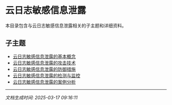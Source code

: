 # 云日志敏感信息泄露

本目录包含与云日志敏感信息泄露相关的子主题和详细资料。

## 子主题

- [云日志敏感信息泄露的基本概念](cloud-log-leakage/basic-concepts.md)
- [云日志敏感信息泄露的攻击技术](cloud-log-leakage/attack-techniques.md)
- [云日志敏感信息泄露的防御措施](cloud-log-leakage/defense-measures.md)
- [云日志敏感信息泄露的检测与监控](cloud-log-leakage/detection-monitoring.md)
- [云日志敏感信息泄露的案例分析](cloud-log-leakage/case-studies.md)

---

*文档生成时间: 2025-03-17 09:16:11*
